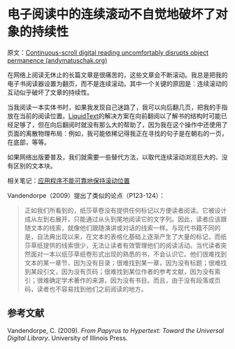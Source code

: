 # 电子阅读中的连续滚动不自觉地破坏了对象的持续性

原文：[Continuous-scroll digital reading uncomfortably disrupts object permanence (andymatuschak.org)](https://notes.andymatuschak.org/z6cxCDMXRWBritiSgzs4cdKd737H5U9XLBaFr)

在网络上阅读无休止的长篇文章是很痛苦的，这些文章会不断滚动。我总是把我的电子书阅读器设置为翻页，而不是连续滚动。其中一个关键的原因是：连续滚动的互动似乎破坏了文章的持续性。

当我阅读一本实体书时，如果我发现自己迷路了，我可以向后翻几页，把我的手指放在当前的阅读位置。[LiquidText](https://notes.andymatuschak.org/z2fGXCnKwFV1jDmKsp15wkbV5WHSnLpy52Mq)的解决方案在向前翻阅以了解书的结构时可能已经足够了，但在向后翻阅时就没有那么大的帮助了，因为我在这个操作中还使用了页面的离散物理布局：例如，我可能依稀记得我正在寻找的句子是在朝右的一页，在底部，等等。

如果网络出版要普及，我们就需要一些替代方法，以取代连续滚动浏览巨大的、没有区别的文本块。

相关笔记：[应用程序不能可靠地保持滚动位置](https://notes.andymatuschak.org/z2aEsmuNMnFH15r8LstXK3SpX3uuHGoP4HLN)

Vandendorpe（2009）提出了类似的论点（P123-124）：

> 正如我们所看到的，纸莎草卷没有提供任何标记以方便读者阅读。它被设计成从左到右展开，只能通过从头到尾地阅读它的文字列。因此，读者应该跟随文本的线索，就像他们跟随演讲或对话的线索一样。与现代书籍不同的是，自法典出现以来，在文本的表格化基础上逐渐产生了大量的标记，而纸莎草纸提供的线索很少，无法让读者有效管理他们的阅读活动。当代读者突然面对一本以纸莎草纸卷形式出现的熟悉的书，不会认识它。他们很难找到文本的某一章节，因为没有目录；很难找到某一章，因为没有标题；很难找到某段引文，因为没有页码；很难找到某位作者的参考文献，因为没有索引；很难确定学术著作的来源，因为没有书目。而且，由于没有段落或页码，读者也不容易找到他们之前阅读的地方。

## 参考文献

Vandendorpe, C. (2009). *From Papyrus to Hypertext: Toward the Universal Digital Library*. University of Illinois Press.
